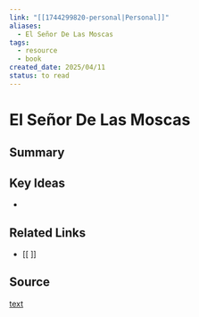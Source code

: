 ```yaml
---
link: "[[1744299820-personal|Personal]]"
aliases:
  - El Señor De Las Moscas
tags:
  - resource
  - book
created_date: 2025/04/11
status: to read
---
```

# El Señor De Las Moscas

## Summary


## Key Ideas
- 

## Related Links
- [[ ]]

## Source
[text](url) 
